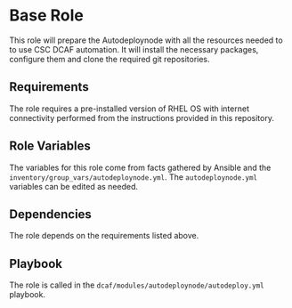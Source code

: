 # Base Role

This role will prepare the Autodeploynode with all the resources needed to
to use CSC DCAF automation. It will install the necessary packages, configure them
and clone the required git repositories.

## Requirements

The role requires a pre-installed version of RHEL OS with internet connectivity
performed from the instructions provided in this repository.

## Role Variables

The variables for this role come from facts gathered by Ansible and the 
`inventory/group_vars/autodeploynode.yml`. The `autodeploynode.yml` variables can be
edited as needed.

## Dependencies

The role depends on the requirements listed above.

## Playbook

The role is called in the `dcaf/modules/autodeploynode/autodeploy.yml` playbook.
